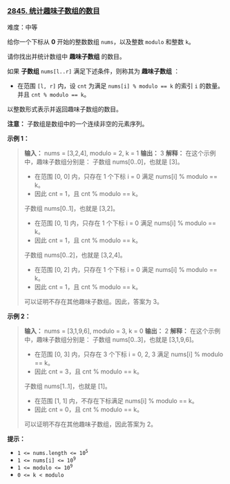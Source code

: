 ### [2845\. 统计趣味子数组的数目](https://leetcode.cn/problems/count-of-interesting-subarrays/)

难度：中等

给你一个下标从 **0** 开始的整数数组 `nums`，以及整数 `modulo` 和整数 `k`。

请你找出并统计数组中 **趣味子数组** 的数目。

如果 **子数组** `nums[l..r]` 满足下述条件，则称其为 **趣味子数组** ：

- 在范围 `[l, r]` 内，设 `cnt` 为满足 `nums[i] % modulo == k` 的索引 `i` 的数量。并且 `cnt % modulo == k`。

以整数形式表示并返回趣味子数组的数目。

**注意：** 子数组是数组中的一个连续非空的元素序列。

**示例 1：**

> **输入：** nums = [3,2,4], modulo = 2, k = 1
> **输出：** 3
> **解释：** 在这个示例中，趣味子数组分别是：
> 子数组 nums[0..0]，也就是 [3]。
>
> - 在范围 [0, 0] 内，只存在 1 个下标 i = 0 满足 nums[i] % modulo == k。
> - 因此 cnt = 1，且 cnt % modulo == k。
>
> 子数组 nums[0..1]，也就是 [3,2]。
>
> - 在范围 [0, 1] 内，只存在 1 个下标 i = 0 满足 nums[i] % modulo == k。
> - 因此 cnt = 1，且 cnt % modulo == k。
>
> 子数组 nums[0..2]，也就是 [3,2,4]。
>
> - 在范围 [0, 2] 内，只存在 1 个下标 i = 0 满足 nums[i] % modulo == k。
> - 因此 cnt = 1，且 cnt % modulo == k。
>
> 可以证明不存在其他趣味子数组。因此，答案为 3。

**示例 2：**

> **输入：** nums = [3,1,9,6], modulo = 3, k = 0
> **输出：** 2
> **解释：** 在这个示例中，趣味子数组分别是：
> 子数组 nums[0..3]，也就是 [3,1,9,6]。
>
> - 在范围 [0, 3] 内，只存在 3 个下标 i = 0, 2, 3 满足 nums[i] % modulo == k。
> - 因此 cnt = 3，且 cnt % modulo == k。
>
> 子数组 nums[1..1]，也就是 [1]。
>
> - 在范围 [1, 1] 内，不存在下标满足 nums[i] % modulo == k。
> - 因此 cnt = 0，且 cnt % modulo == k。
>
> 可以证明不存在其他趣味子数组，因此答案为 2。

**提示：**

- <code>1 <= nums.length <= 10<sup>5</sup></code>
- <code>1 <= nums[i] <= 10<sup>9</sup></code>
- <code>1 <= modulo <= 10<sup>9</sup></code>
- `0 <= k < modulo`
